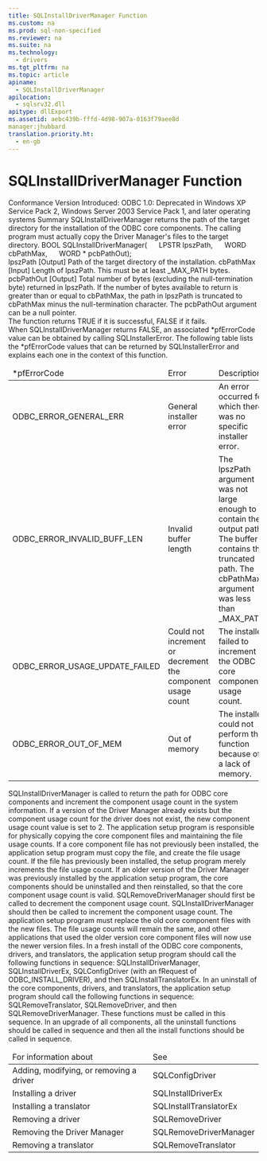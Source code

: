 ```yaml
---
title: SQLInstallDriverManager Function
ms.custom: na
ms.prod: sql-non-specified
ms.reviewer: na
ms.suite: na
ms.technology: 
  - drivers
ms.tgt_pltfrm: na
ms.topic: article
apiname: 
  - SQLInstallDriverManager
apilocation: 
  - sqlsrv32.dll
apitype: dllExport
ms.assetid: aebc439b-fffd-4d98-907a-0163f79aee8d
manager:jhubbard
translation.priority.ht: 
  - en-gb
---
```

# SQLInstallDriverManager Function
<?xml version="1.0" encoding="utf-8"?>
<developerReferenceWithSyntaxDocument xmlns="http://ddue.schemas.microsoft.com/authoring/2003/5" xmlns:xlink="http://www.w3.org/1999/xlink" xmlns:xsi="http://www.w3.org/2001/XMLSchema-instance" xsi:schemaLocation="http://ddue.schemas.microsoft.com/authoring/2003/5 http://dduestorage.blob.core.windows.net/ddueschema/developer.xsd">
  <introduction>
    <definitionTable>
      <definedTerm>
        <legacyBold>Conformance</legacyBold>
      </definedTerm>
      <definition>
        <para>Version Introduced: ODBC 1.0: Deprecated in Windows XP Service Pack 2, Windows Server 2003 Service Pack 1, and later operating systems</para>
      </definition>
      <definedTerm>
        <legacyBold>Summary</legacyBold>
      </definedTerm>
      <definition>
        <para>
          <legacyBold>SQLInstallDriverManager</legacyBold> returns the path of the target directory for the installation of the ODBC core components. The calling program must actually copy the Driver Manager's files to the target directory.</para>
      </definition>
    </definitionTable>
  </introduction>
  <syntaxSection>
    <legacySyntax>
BOOL <legacyBold>SQLInstallDriverManager</legacyBold>(
     LPSTR    <parameterReference>lpszPath</parameterReference>,
     WORD     <parameterReference>cbPathMax</parameterReference>,
     WORD *   <parameterReference>pcbPathOut</parameterReference>);</legacySyntax>
  </syntaxSection>
  <section>
    <title>Arguments</title>
    <content>
      <definitionTable>
        <definedTerm>
          <legacyItalic>lpszPath</legacyItalic>
        </definedTerm>
        <definition>
          <para>[Output] Path of the target directory of the installation.</para>
        </definition>
        <definedTerm>
          <legacyItalic>cbPathMax</legacyItalic>
        </definedTerm>
        <definition>
          <para>[Input] Length of <legacyItalic>lpszPath</legacyItalic>. This must be at least _MAX_PATH bytes.</para>
        </definition>
        <definedTerm>
          <legacyItalic>pcbPathOut</legacyItalic>
        </definedTerm>
        <definition>
          <para>[Output] Total number of bytes (excluding the null-termination byte) returned in <legacyItalic>lpszPath</legacyItalic>. If the number of bytes available to return is greater than or equal to <legacyItalic>cbPathMax</legacyItalic>, the path in <legacyItalic>lpszPath</legacyItalic> is truncated to <legacyItalic>cbPathMax</legacyItalic> minus the null-termination character. The <legacyItalic>pcbPathOut</legacyItalic> argument can be a null pointer.</para>
        </definition>
      </definitionTable>
    </content>
  </section>
  <section>
    <title>Returns</title>
    <content>
      <para>The function returns TRUE if it is successful, FALSE if it fails.</para>
    </content>
  </section>
  <section>
    <title>Diagnostics</title>
    <content>
      <para>When <legacyBold>SQLInstallDriverManager</legacyBold> returns FALSE, an associated <legacyItalic>*pfErrorCode</legacyItalic> value can be obtained by calling <legacyBold>SQLInstallerError</legacyBold>. The following table lists the <legacyItalic>*pfErrorCode</legacyItalic> values that can be returned by <legacyBold>SQLInstallerError </legacyBold>and explains each one in the context of this function.</para>
      <table xmlns:caps="http://schemas.microsoft.com/build/caps/2013/11">
        <thead>
          <tr>
            <TD>
              <para>
                <legacyItalic>*pfErrorCode</legacyItalic>
              </para>
            </TD>
            <TD>
              <para>Error</para>
            </TD>
            <TD>
              <para>Description</para>
            </TD>
          </tr>
        </thead>
        <tbody>
          <tr>
            <TD>
              <para>ODBC_ERROR_GENERAL_ERR</para>
            </TD>
            <TD>
              <para>General installer error</para>
            </TD>
            <TD>
              <para>An error occurred for which there was no specific installer error.</para>
            </TD>
          </tr>
          <tr>
            <TD>
              <para>ODBC_ERROR_INVALID_BUFF_LEN</para>
            </TD>
            <TD>
              <para>Invalid buffer length</para>
            </TD>
            <TD>
              <para>The <legacyItalic>lpszPath</legacyItalic> argument was not large enough to contain the output path. The buffer contains the truncated path.</para>
              <para>The <legacyItalic>cbPathMax</legacyItalic> argument was less than _MAX_PATH.</para>
            </TD>
          </tr>
          <tr>
            <TD>
              <para>ODBC_ERROR_USAGE_UPDATE_FAILED</para>
            </TD>
            <TD>
              <para>Could not increment or decrement the component usage count</para>
            </TD>
            <TD>
              <para>The installer failed to increment the ODBC core component usage count.</para>
            </TD>
          </tr>
          <tr>
            <TD>
              <para>ODBC_ERROR_OUT_OF_MEM</para>
            </TD>
            <TD>
              <para>Out of memory</para>
            </TD>
            <TD>
              <para>The installer could not perform the function because of a lack of memory.</para>
            </TD>
          </tr>
        </tbody>
      </table>
    </content>
  </section>
  <section>
    <title>Comments</title>
    <content>
      <para>
        <legacyBold>SQLInstallDriverManager</legacyBold> is called to return the path for ODBC core components and increment the component usage count in the system information. If a version of the Driver Manager already exists but the component usage count for the driver does not exist, the new component usage count value is set to 2.</para>
      <para>The application setup program is responsible for physically copying the core component files and maintaining the file usage counts. If a core component file has not previously been installed, the application setup program must copy the file, and create the file usage count. If the file has previously been installed, the setup program merely increments the file usage count.</para>
      <para>If an older version of the Driver Manager was previously installed by the application setup program, the core components should be uninstalled and then reinstalled, so that the core component usage count is valid. <legacyBold>SQLRemoveDriverManager</legacyBold> should first be called to decrement the component usage count. <legacyBold>SQLInstallDriverManager</legacyBold> should then be called to increment the component usage count. The application setup program must replace the old core component files with the new files. The file usage counts will remain the same, and other applications that used the older version core component files will now use the newer version files.</para>
      <para>In a fresh install of the ODBC core components, drivers, and translators, the application setup program should call the following functions in sequence: <legacyBold>SQLInstallDriverManager</legacyBold>, <legacyBold>SQLInstallDriverEx</legacyBold>, <legacyBold>SQLConfigDriver</legacyBold> (with an <legacyItalic>fRequest</legacyItalic> of ODBC_INSTALL_DRIVER), and then <legacyBold>SQLInstallTranslatorEx</legacyBold>. In an uninstall of the core components, drivers, and translators, the application setup program should call the following functions in sequence: <legacyBold>SQLRemoveTranslator</legacyBold>, <legacyBold>SQLRemoveDriver</legacyBold>, and then <legacyBold>SQLRemoveDriverManager</legacyBold>. These functions must be called in this sequence. In an upgrade of all components, all the uninstall functions should be called in sequence and then all the install functions should be called in sequence.</para>
    </content>
  </section>
  <section>
    <title>Related Functions</title>
    <content>
      <table xmlns:caps="http://schemas.microsoft.com/build/caps/2013/11">
        <thead>
          <tr>
            <TD>
              <para>For information about</para>
            </TD>
            <TD>
              <para>See</para>
            </TD>
          </tr>
        </thead>
        <tbody>
          <tr>
            <TD>
              <para>Adding, modifying, or removing a driver</para>
            </TD>
            <TD>
              <para>
                <legacyLink xlink:href="4f681961-ac9f-4d88-b065-5258ba112642">SQLConfigDriver</legacyLink>
              </para>
            </TD>
          </tr>
          <tr>
            <TD>
              <para>Installing a driver</para>
            </TD>
            <TD>
              <para>
                <legacyLink xlink:href="1dd74544-f4e9-46e1-9b5f-c11d84fdab4c">SQLInstallDriverEx</legacyLink>
              </para>
            </TD>
          </tr>
          <tr>
            <TD>
              <para>Installing a translator</para>
            </TD>
            <TD>
              <para>
                <legacyLink xlink:href="a0630602-53c1-4db0-98ce-70d160aedf8d">SQLInstallTranslatorEx</legacyLink>
              </para>
            </TD>
          </tr>
          <tr>
            <TD>
              <para>Removing a driver</para>
            </TD>
            <TD>
              <para>
                <legacyLink xlink:href="9a3b4f8b-982b-44b9-ade6-754ff026dc90">SQLRemoveDriver</legacyLink>
              </para>
            </TD>
          </tr>
          <tr>
            <TD>
              <para>Removing the Driver Manager</para>
            </TD>
            <TD>
              <para>
                <legacyLink xlink:href="3a41511f-6603-4b81-a815-7883874023c4">SQLRemoveDriverManager</legacyLink>
              </para>
            </TD>
          </tr>
          <tr>
            <TD>
              <para>Removing a translator</para>
            </TD>
            <TD>
              <para>
                <legacyLink xlink:href="c6feda49-0359-4224-8de9-77125cf2397b">SQLRemoveTranslator</legacyLink>
              </para>
            </TD>
          </tr>
        </tbody>
      </table>
    </content>
  </section>
  <relatedTopics />
</developerReferenceWithSyntaxDocument>